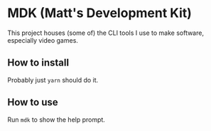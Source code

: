 # MDK (Matt's Development Kit)

This project houses (some of) the CLI tools I use to make software, especially video games.

## How to install

Probably just `yarn` should do it.

## How to use

Run `mdk` to show the help prompt.
